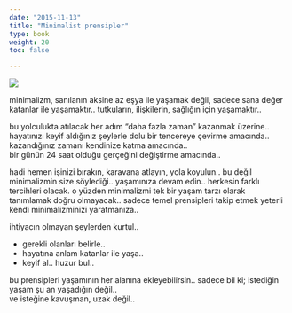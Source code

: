 ```yaml
---
date: "2015-11-13"
title: "Minimalist prensipler"
type: book
weight: 20
toc: false

---
```

![](/courses/minimalizm/minimalizm-2.jpg)

minimalizm, sanılanın aksine az eşya ile yaşamak değil, sadece sana değer katanlar ile yaşamaktır.. tutkuların, ilişkilerin, sağlığın için yaşamaktır..


bu yolculukta atılacak her adım “daha fazla zaman” kazanmak üzerine..  
hayatınızı keyif aldığınız şeylerle dolu bir tencereye çevirme amacında..  
kazandığınız zamanı kendinize katma amacında..  
bir günün 24 saat olduğu gerçeğini değiştirme amacında..  

hadi hemen işinizi bırakın, karavana atlayın, yola koyulun..
bu değil minimalizmin size söylediği.. yaşamınıza devam edin.. herkesin farklı tercihleri olacak. o yüzden minimalizmi tek bir yaşam tarzı olarak tanımlamak doğru olmayacak.. sadece temel prensipleri takip etmek yeterli kendi minimalizminizi yaratmanıza..

ihtiyacın olmayan şeylerden kurtul..
- gerekli olanları belirle..
- hayatına anlam katanlar ile yaşa..
- keyif al.. huzur bul..

bu prensipleri yaşamının her alanına ekleyebilirsin.. sadece bil ki; istediğin yaşam şu an yaşadığın değil..  
ve isteğine kavuşman, uzak değil..
